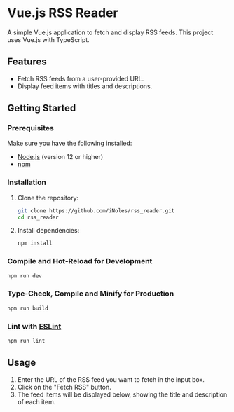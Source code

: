 # Vue.js RSS Reader

A simple Vue.js application to fetch and display RSS feeds. This project uses Vue.js with TypeScript.

## Features

- Fetch RSS feeds from a user-provided URL.
- Display feed items with titles and descriptions.

## Getting Started

### Prerequisites

Make sure you have the following installed:

- [Node.js](https://nodejs.org/) (version 12 or higher)
- [npm](https://www.npmjs.com/)

### Installation

1. Clone the repository:

   ```sh
   git clone https://github.com/iNoles/rss_reader.git
   cd rss_reader
   ```

2. Install dependencies:

   ```sh
   npm install
   ```

### Compile and Hot-Reload for Development

```sh
npm run dev
```

### Type-Check, Compile and Minify for Production

```sh
npm run build
```

### Lint with [ESLint](https://eslint.org/)

```sh
npm run lint
```

## Usage

1. Enter the URL of the RSS feed you want to fetch in the input box.
2. Click on the "Fetch RSS" button.
3. The feed items will be displayed below, showing the title and description of each item.
